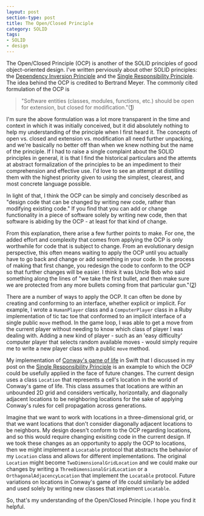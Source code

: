 ```yaml
---
layout: post
section-type: post
title: The Open/Closed Principle
category: SOLID
tags:
- SOLID
- design
---
```

The Open/Closed Principle (OCP) is another of the SOLID principles of good object-oriented design. I've written perviously about other SOLID principles: the [Dependency Inversion Principle](http://scarvill91.github.io/design/2015/10/05/the-dependency-inversion-principle.html) and the [Single Responsibility Principle](http://scarvill91.github.io/solid/2015/10/21/the-single-responsibility-principle.html). The idea behind the OCP is credited to Bertrand Meyer. The commonly cited formulation of the OCP is

> "Software entities (classes, modules, functions, etc.) should be open for extension, but closed for modification."([1](http://www.objectmentor.com/resources/articles/ocp.pdf))

I'm sure the above formulation was a lot more transparent in the time and context in which it was initially conceived, but it did absolutely nothing to help my understanding of the principle when I first heard it. The concepts of open vs. closed and extension vs. modification all need further unpacking, and we're basically no better off than when we knew nothing but the name of the principle. If I had to raise a single complaint about the SOLID principles in general, it is that I find the historical particulars and the attemts at abstract formalization of the principles to be an impediment to their comprehension and effective use. I'd love to see an attempt at distilling them with the highest priority given to using the simplest, clearest, and most concrete language possible.

In light of that, I think the OCP can be simply and concisely described as "design code that can be changed by writing new code, rather than modifying existing code." If you find that you can add or change functionality in a piece of software solely by writing new code, then that software is abiding by the OCP - at least for that kind of change.

From this explanation, there arise a few further points to make. For one, the added effort and complexity that comes from applying the OCP is only worthwhile for code that is subject to change. From an evolutionary design perspective, this often means waiting to apply the OCP until you actually have to go back and change or add something in your code. In the process of making that first change, you redesign the code to conform to the OCP so that further changes will be easier. I think it was Uncle Bob who said something along the lines of "we take the first bullet, and then make sure we are protected from any more bullets coming from that particular gun."([2](http://www.amazon.com/Software-Development-Principles-Patterns-Practices/dp/0135974445))

There are a number of ways to apply the OCP. It can often be done by creating and conforming to an interface, whether explicit or implicit. For example, I wrote a ```HumanPlayer``` class and a ```ComputerPlayer``` class in a Ruby implementation of tic tac toe that conformed to an implicit interface of a single public ```move``` method. In the game loop, I was able to get a move from the current player without needing to know which class of player I was dealing with. Adding a new kind of player - such as an 'easy difficulty' computer player that selects random available moves - would simply require me to write a new player class with a public ```move``` method.

My implementation of [Conway's game of life](https://en.wikipedia.org/wiki/Conway%27s_Game_of_Life) in Swift that I discussed in my post on the [Single Responsibility Principle](http://scarvill91.github.io/solid/2015/10/21/the-single-responsibility-principle.html) is an example to which the OCP could be usefully applied in the face of future changes. The current design uses a class ```Location``` that represents a cell's location in the world of Conway's game of life. This class assumes that locations are within an unbounded 2D grid and considers vertically, horizontally, and diagonally adjacent locations to be neighboring locations for the sake of applying Conway's rules for cell propagation across generations.

Imagine that we want to work with locations in a three-dimensional grid, or that we want locations that don't consider diagonally adjacent locations to be neighbors. My design doesn't conform to the OCP regarding locations, and so this would require changing exisiting code in the current design. If we took these changes as an opportunity to apply the OCP to locations, then we might implement a ```Locatable``` protocol that abstracts the behavior of my ```Location``` class and allows for different implementations. The original ```Location``` might become ```TwoDimensionalGridLocation``` and we could make our changes by writing a ```ThreeDimensionalGridLocation``` or a ```OrthagonalAdjacencyLocation``` that implement the ```Locatable``` protocol. Future variations on locations in Conway's game of life could similarly be added and used solely by writing new classes that implement ```Locatable```.

So, that's my understanding of the Open/Closed Principle. I hope you find it helpful.
